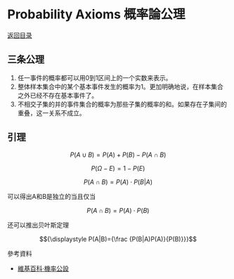 # Probability Axioms 概率論公理

[返回目录](index.md)

## 三条公理

1. 任一事件的概率都可以用0到1区间上的一个实数来表示。
2. 整体样本集合中的某个基本事件发生的概率为1。更加明确地说，在样本集合之外已经不存在基本事件了。
3. 不相交子集的并的事件集合的概率为那些子集的概率的和。如果存在子集间的重叠，这一关系不成立。

## 引理

$$ P(A\cup B)=P(A)+P(B)-P(A\cap B) $$

$$ P(\Omega -E)=1-P(E) $$

$$ P(A\cap B)=P(A)\cdot P(B\vert A) $$

可以得出A和B是独立的当且仅当

$$ P(A\cap B)=P(A)\cdot P(B) $$

还可以推出贝叶斯定理

$${\displaystyle P(A|B)={\frac {P(B|A)P(A)}{P(B)}}}$$

參考資料

* [維基百科·機率公設](https://zh.wikipedia.org/wiki/%E6%A9%9F%E7%8E%87%E5%85%AC%E8%A8%AD)

<script>
MathJax = {
  tex: {
    inlineMath: [['$', '$'], ['\\(', '\\)']]
  }
};
</script>
<script id="MathJax-script" async
  src="https://cdn.jsdelivr.net/npm/mathjax@3/es5/tex-chtml.js">
</script>